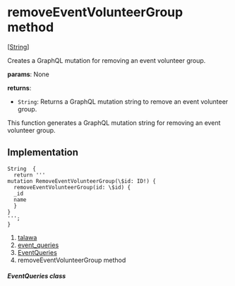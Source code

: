 
<div>

# removeEventVolunteerGroup method

</div>


[[String](https://api.flutter.dev/flutter/dart-core/String-class.html)]




Creates a GraphQL mutation for removing an event volunteer group.

**params**: None

**returns**:

-   `String`: Returns a GraphQL mutation string to remove an event
    volunteer group.

This function generates a GraphQL mutation string for removing an event
volunteer group.



## Implementation

``` language-dart
String  {
  return '''
mutation RemoveEventVolunteerGroup(\$id: ID!) {
  removeEventVolunteerGroup(id: \$id) {
  _id
  name
  }
}
''';
}
```







1.  [talawa](../../index.html)
2.  [event_queries](../../utils_event_queries/)
3.  [EventQueries](../../utils_event_queries/EventQueries-class.html)
4.  removeEventVolunteerGroup method

##### EventQueries class







